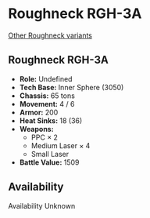 # Roughneck RGH-3A

[Other Roughneck variants](../roughneck.md)

## Roughneck RGH-3A
- **Role:** Undefined
- **Tech Base:** Inner Sphere (3050)
- **Chassis:** 65 tons
- **Movement:** 4 / 6
- **Armor:** 200
- **Heat Sinks:** 18 (36)
- **Weapons:**
  - PPC × 2
  - Medium Laser × 4
  - Small Laser
- **Battle Value:** 1509

## Availability

Availability Unknown

